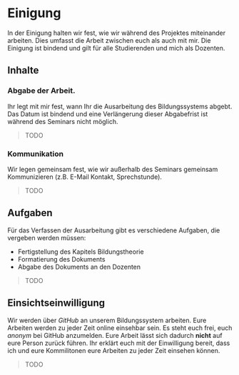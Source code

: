# Einigung
In der Einigung halten wir fest, wie wir während des Projektes miteinander arbeiten. Dies umfasst die Arbeit zwischen euch als auch mit mir. Die Einigung ist bindend und gilt für alle Studierenden und mich als Dozenten.

## Inhalte

### Abgabe der Arbeit.
Ihr legt mit mir fest, wann Ihr die Ausarbeitung des Bildungssystems abgebt. Das Datum ist bindend und eine Verlängerung dieser Abgabefrist ist während des Seminars nicht möglich. 

> TODO

### Kommunikation
Wir legen gemeinsam fest, wie wir außerhalb des Seminars gemeinsam Kommunizieren (z.B. E-Mail Kontakt, Sprechstunde).

> TODO

## Aufgaben
Für das Verfassen der Ausarbeitung gibt es verschiedene Aufgaben, die vergeben werden müssen:

* Fertigstellung des Kapitels Bildungstheorie
* Formatierung des Dokuments
* Abgabe des Dokuments an den Dozenten

> TODO

## Einsichtseinwilligung
Wir werden über *GitHub* an unserem Bildungssystem arbeiten. Eure Arbeiten werden zu jeder Zeit online einsehbar sein. Es steht euch frei, euch *anonym* bei GitHub anzumelden. Eure Arbeit lässt sich dadurch **nicht** auf eure Person zurück führen. Ihr erklärt euch mit der Einwilligung bereit, dass ich und eure Kommilitonen eure Arbeiten zu jeder Zeit einsehen können.

> TODO

<!--#### Gruppenspezifische Inhalte
* **Thema des Bildungssystems.** Ihr wählt, mit welchem Thema Ihr euch beschäftigt. Das Thema wird in der Präsenzsitzung ausgehandelt.
* **Gruppenarbeit.** Das Bildungssystem wird in Gruppen gestaltet. Eine Gruppe besteht aus maximal *drei* Personen. Die Teilnehmer der Gruppen werden im Kontrakt festgelegt.
* **Kommunikation mit dem Dozenten.** Für jede Gruppe wird ein\*e *Sprecher\*in* gewählt, welche den Mailkontakt mit dem Dozenten pflegt. Die/der Sprecher\*in wird schriftlich im Kontrakt festgehalten.-->